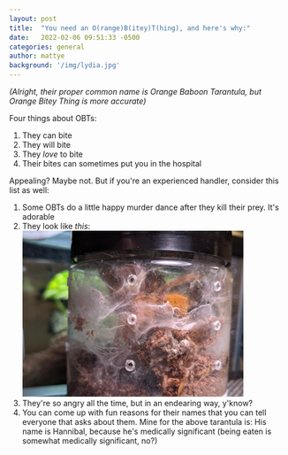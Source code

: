 ```yaml
---
layout: post
title:  "You need an O(range)B(itey)T(hing), and here's why:"
date:   2022-02-06 09:51:33 -0500
categories: general
author: mattye
background: '/img/lydia.jpg'
---
```


<p><em>(Alright, their proper common name is Orange Baboon Tarantula, but Orange Bitey Thing is more accurate)</em></p>

Four things about OBTs:<br />
1. They can bite <br />
2. They will bite <br />
3. They <em>love</em> to bite <br />
4. Their bites can sometimes put you in the hospital

<p>Appealing? Maybe not. But if you're an experienced handler, consider this list as well:</p>

1. Some OBTs do a little happy murder dance after they kill their prey. It's adorable<br />
2. They look like *this*: <br /> ![curly1.jpg](/img/hannibal.jpg)<br />
3. They're so angry all the time, but in an endearing way, y'know?<br />
4. You can come up with fun reasons for their names that you can tell everyone that asks about them. 
Mine for the above tarantula is: His name is Hannibal, because he's medically significant (being eaten is somewhat medically significant, no?)<br />

<style type="text/css">
  img {
    rotate: 90;
    width: 400px;
  }
</style>